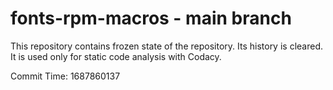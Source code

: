 # fonts-rpm-macros - main branch

This repository contains frozen state of the repository.
Its history is cleared. It is used only for static code
analysis with Codacy.

Commit Time: 1687860137